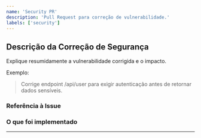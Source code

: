 ```yaml
---
name: 'Security PR'
description: 'Pull Request para correção de vulnerabilidade.'
labels: ['security']
---
```


## Descrição da Correção de Segurança

Explique resumidamente a vulnerabilidade corrigida e o impacto.

Exemplo:

> Corrige endpoint /api/user para exigir autenticação antes de retornar dados sensíveis.

### Referência à Issue

<!-- Informe o número/link da issue de segurança relacionada. Exemplo: Closes #123 -->

### O que foi implementado

<!-- Liste tudo que foi entregue para mitigar/corrigir a vulnerabilidade -->

---
